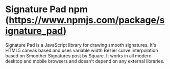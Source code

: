 # Signature Pad npm (https://www.npmjs.com/package/signature_pad)

Signature Pad is a JavaScript library for drawing smooth signatures. It's HTML5 canvas based and uses variable width Bézier curve interpolation based on Smoother Signatures post by Square. It works in all modern desktop and mobile browsers and doesn't depend on any external libraries.
